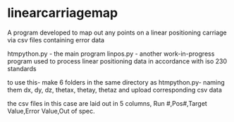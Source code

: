 # linearcarriagemap
A program developed to map out any points on a linear positioning carriage via csv files containing error data

htmpython.py - the main program
linpos.py - another work-in-progress program used to process linear positioning data in accordance with iso 230 standards

to use this-
make 6 folders in the same directory as htmpython.py- naming them dx, dy, dz, thetax, thetay, thetaz and upload corresponding csv data

the csv files in this case are laid out in 5 columns, Run #,Pos#,Target Value,Error Value,Out of spec.
